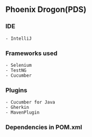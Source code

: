 ## Phoenix Drogon(PDS)

### IDE 
    - IntelliJ
    
### Frameworks used 
    - Selenium 
    - TestNG 
    - Cucumber

### Plugins
    - Cucumber for Java
    - Gherkin
    - MavenPlugin
     
### Dependencies in POM.xml
    